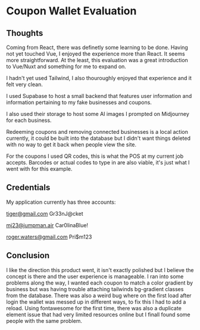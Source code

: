 # Coupon Wallet Evaluation

## Thoughts

Coming from React, there was definetly some learning to be done. Having not yet touched Vue, I enjoyed the experience more than React. It seems more straightforward. At the least, this evaluation was a great introduction to Vue/Nuxt and something for me to expand on.

I hadn't yet used Tailwind, I also thouroughly enjoyed that experience and it felt very clean.

I used Supabase to host a small backend that features user information and information pertaining to my fake businesses and coupons.

I also used their storage to host some AI images I prompted on Midjourney for each business.

Redeeming coupons and removing connected businesses is a local action currently, it could be built into the database but I didn't want things deleted with no way to get it back when people view the site.

For the coupons I used QR codes, this is what the POS at my current job accepts. Barcodes or actual codes to type in are also viable, it's just what I went with for this example.

## Credentials

My application currently has three accounts:

tiger@gmail.com
Gr33nJ@cket

mj23@jumpman.air
Car0linaBlue!

roger.waters@gmail.com
Pri$m123

## Conclusion

I like the direction this product went, it isn't exactly polished but I believe the concept is there and the user experience is manageable. I ran into some problems along the way, I wanted each coupon to match a color gradient by business but was having trouble attaching tailwinds bg-gradient classes from the database. There was also a weird bug where on the first load after login the wallet was messed up in different ways, to fix this I had to add a reload. Using fontawesome for the first time, there was also a duplicate element issue that had very limited resources online but I finall found some people with the same problem.

